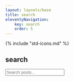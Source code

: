 ```yaml
---
layout: layouts/base
title: search
eleventyNavigation: 
    key: search
    order: 5
---
```


{% include "std-icons.md" %}

## search

<div class="search-container"> 
<input type="text" id="searchInput" placeholder="Search posts...">
</div>
<ul id="searchResults"></ul>

<script>
  // Fetch the JSON index
  fetch("{{ site.baseUrl }}/search.json")
    .then(response => response.json())
    .then(data => {
      const input = document.getElementById('searchInput');
      const resultsList = document.getElementById('searchResults');

      input.addEventListener('input', () => {
        const query = input.value.toLowerCase();
        const filteredPosts = data.filter(post =>
          post.title.toLowerCase().includes(query) ||
          post.content.toLowerCase().includes(query)
        );

        // Clear and repopulate results
        resultsList.innerHTML = '';
        filteredPosts.forEach(post => {
          const li = document.createElement('li');
          li.innerHTML = `<a href="${post.url}">${post.title}</a>`;
          resultsList.appendChild(li);
        });
      });
    })
    .catch(error => console.error('Error loading search index:', error));
</script>
